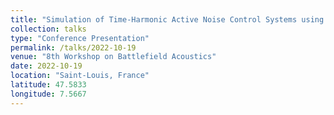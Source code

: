 ```yaml
---
title: "Simulation of Time-Harmonic Active Noise Control Systems using a Boundary Element Formulation"
collection: talks
type: "Conference Presentation"
permalink: /talks/2022-10-19
venue: "8th Workshop on Battlefield Acoustics"
date: 2022-10-19
location: "Saint-Louis, France"
latitude: 47.5833
longitude: 7.5667
---
```

